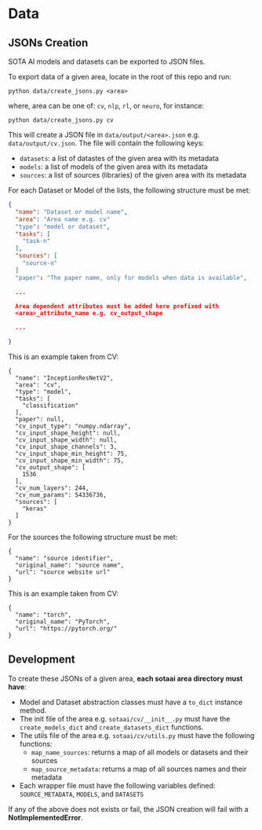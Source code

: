 # Data

## JSONs Creation

SOTA AI models and datasets can be exported to JSON files.

To export data of a given area, locate in the root of this repo and
run:

```
python data/create_jsons.py <area>
```

where, area can be one of: `cv`, `nlp`, `rl`, or `neuro`, for instance:

```
python data/create_jsons.py cv
```

This will create a JSON file in `data/output/<area>.json` e.g.
`data/output/cv.json`. The file will contain the following keys:

- `datasets`: a list of datastes of the given area with its metadata
- `models`: a list of models of the given area with its metadata
- `sources`: a list of sources (libraries) of the given area with its metadata

For each Dataset or Model of the lists, the following structure must be met:

```json
{
  "name": "Dataset or model name",
  "area": "Area name e.g. cv"
  "type": "model or dataset",
  "tasks": [
    "task-n"
  ],
  "sources": [
    "source-n"
  ]
  "paper": "The paper name, only for models when data is available",

  ...

  Area dependent attributes must be added here prefixed with
  <area>_attribute_name e.g. cv_output_shape

  ...

}
```

This is an example taken from CV:

```
{
  "name": "InceptionResNetV2",
  "area": "cv",
  "type": "model",
  "tasks": [
    "classification"
  ],
  "paper": null,
  "cv_input_type": "numpy.ndarray",
  "cv_input_shape_height": null,
  "cv_input_shape_width": null,
  "cv_input_shape_channels": 3,
  "cv_input_shape_min_height": 75,
  "cv_input_shape_min_width": 75,
  "cv_output_shape": [
    1536
  ],
  "cv_num_layers": 244,
  "cv_num_params": 54336736,
  "sources": [
    "keras"
  ]
}
```

For the sources the following structure must be met:

```
{
  "name": "source identifier",
  "original_name": "source name",
  "url": "source website url"
}
```

This is an example taken from CV:

```
{
  "name": "torch",
  "original_name": "PyTorch",
  "url": "https://pytorch.org/"
}
```

## Development

To create these JSONs of a given area, **each sotaai area directory must have**:

- Model and Dataset abstraction classes must have a `to_dict` instance method.
- The init file of the area e.g. `sotaai/cv/__init__.py` must have the
  `create_models_dict` and `create_datasets_dict` functions.
- The utils file of the area e.g. `sotaai/cv/utils.py` must have the
  following functions:
  - `map_name_sources`: returns a map of all models or datasets and their sources
  - `map_source_metadata`: returns a map of all sources names and their metadata
- Each wrapper file must have the following variables defined:
  `SOURCE_METADATA`, `MODELS`, and `DATASETS`

If any of the above does not exists or fail, the JSON creation will fail with a
**NotImplementedError**.
